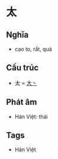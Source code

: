 # 太

## Nghĩa

* cao to, rất, quá

## Cấu trúc
* 太 = [大丶](大丶.md)

## Phát âm

* Hán Việt: thái

## Tags
* Hán Việt

<script>window.HANZI_FIELD='太';</script>

